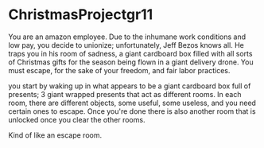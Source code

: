 # ChristmasProjectgr11
You are an amazon employee. Due to the inhumane work conditions and low pay, you decide to unionize; unfortunately, Jeff Bezos knows all. He traps you in his room of sadness, a giant cardboard box filled with all sorts of Christmas gifts for the season being flown in a giant delivery drone. You must escape, for the sake of your freedom, and fair labor practices.

you start by waking up in what appears to be a giant cardboard box full of presents; 3 giant wrapped presents that act as different rooms. In each room, there are different objects, some useful, some useless, and you need certain ones to escape. Once you're done there is also another room that is unlocked once you clear the other rooms.

Kind of like an escape room.
